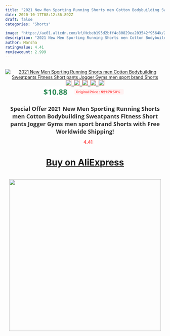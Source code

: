 ```yaml
---
title: "2021 New Men Sporting Running Shorts men Cotton Bodybuilding Sweatpants Fitness Short pants Jogger Gyms men sport brand Shorts"
date: 2020-10-17T08:12:36.892Z
draft: false
categories: "Shorts"

image: "https://ae01.alicdn.com/kf/Hcbeb195d2bff4c80829ea203542f9564k/2021-New-Men-Sporting-Running-Shorts-men-Cotton-Bodybuilding-Sweatpants-Fitness-Short-pants-Jogger-Gyms-men.jpg"
description: "2021 New Men Sporting Running Shorts men Cotton Bodybuilding Sweatpants Fitness Short pants Jogger Gyms men sport brand Shorts"
author: Marsha
ratingvalue: 4.41
reviewcount: 2.999
---
```

<br>
<div style="text-align: center;">
<a href="https://s.click.aliexpress.com/e/_9zHOMl" target="_blank" rel="nofollow noopener noreferrer"><img alt="2021 New Men Sporting Running Shorts men Cotton Bodybuilding Sweatpants Fitness Short pants Jogger Gyms men sport brand Shorts" class="magnifier-image" src="https://ae01.alicdn.com/kf/Hcbeb195d2bff4c80829ea203542f9564k/2021-New-Men-Sporting-Running-Shorts-men-Cotton-Bodybuilding-Sweatpants-Fitness-Short-pants-Jogger-Gyms-men.jpg_640x640.jpg">
<br>
<img style="border:1px solid salmon" src="https://ae01.alicdn.com/kf/Hcbeb195d2bff4c80829ea203542f9564k/2021-New-Men-Sporting-Running-Shorts-men-Cotton-Bodybuilding-Sweatpants-Fitness-Short-pants-Jogger-Gyms-men.jpg_120x120.jpg">&nbsp;&nbsp;<img style="border:1px solid salmon" src="https://ae01.alicdn.com/kf/H1860459b6572436db4e09ae70abd3d75B/2021-New-Men-Sporting-Running-Shorts-men-Cotton-Bodybuilding-Sweatpants-Fitness-Short-pants-Jogger-Gyms-men.jpg_120x120.jpg">&nbsp;&nbsp;<img style="border:1px solid salmon" src="https://ae01.alicdn.com/kf/H2cf4c8aece1743709ade1537b2faf132o/2021-New-Men-Sporting-Running-Shorts-men-Cotton-Bodybuilding-Sweatpants-Fitness-Short-pants-Jogger-Gyms-men.jpg_120x120.jpg">&nbsp;&nbsp;<img style="border:1px solid salmon" src="https://ae01.alicdn.com/kf/H5830460151fd43868f68df75bd7a753bF/2021-New-Men-Sporting-Running-Shorts-men-Cotton-Bodybuilding-Sweatpants-Fitness-Short-pants-Jogger-Gyms-men.jpg_120x120.jpg">&nbsp;&nbsp;<img style="border:1px solid salmon" src="https://ae01.alicdn.com/kf/H5f3d5b5ba03f4de4917beb0edffcc3965/2021-New-Men-Sporting-Running-Shorts-men-Cotton-Bodybuilding-Sweatpants-Fitness-Short-pants-Jogger-Gyms-men.jpg_120x120.jpg"></a></div><br0>
<div style="text-align: center;"><span style="background-color: white; border: 0px; box-sizing: border-box; color: seagreen; display: inline-block; font-family: &quot;open sans&quot; , &quot;arial&quot; , &quot;helvetica&quot; , sans-serif , &quot;heiti&quot;; font-size: 24px; font-stretch: inherit; font-weight: 700; line-height: inherit; margin: 0px 10px 0px 0px; padding: 0px; vertical-align: middle;">$10.88 </span>
<span style="background: rgb(255 , 241 , 241); border-radius: 3px; border: 0px; box-sizing: border-box; color: #ff4747; display: inline-block; font-family: inherit; font-size: 12px; font-stretch: inherit; font-style: inherit; font-variant: inherit; font-weight: 600; line-height: inherit; margin: 0px; padding: 2px 5px; transform: scale(0.9); vertical-align: middle;">Original Price : <b style="text-decoration: line-through;">$21.76 </b> 50%&nbsp;&nbsp;</span></div>
<h1 style="color: #333333; display: inline-block; font-family: &quot;open sans&quot; , &quot;arial&quot; , &quot;helvetica&quot; , sans-serif , &quot;heiti&quot;; font-size: 18px; font-stretch: inherit; font-weight: 700; text-align: center;">Special Offer 2021 New Men Sporting Running Shorts men Cotton Bodybuilding Sweatpants Fitness Short pants Jogger Gyms men sport brand Shorts with Free Worldwide Shipping!</h1>
<div style="color: #ff4747; text-align: center;">
<img src="https://4.bp.blogspot.com/-M0ZcTcb-5uY/XleCXlxnR4I/AAAAAAAAAEc/OrjgMkXV1oMQFaCRZj5HQwOCBcu3w1FegCPcBGAYYCw/s1600/star.png" style="height: 15px;">&nbsp;<b>4.41</b></div>
<div class="button_cont" align="center"><a class="buynow_a" href="https://s.click.aliexpress.com/e/_9zHOMl" target="_blank" rel="nofollow noopener noreferrer"><H1>Buy on AliExpress</H1></a></div><br>
<div class="separator" style="clear: both; text-align: center;">
<img src="https://lh3.googleusercontent.com/-pTy5HemUv9M/XlePHvY0dAI/AAAAAAAAAE4/0nX5iRUoIWY8eMW9Dpxeirr157OZliDIgCLcBGAsYHQ/s1600/badge.gif" width="480">
</div>
